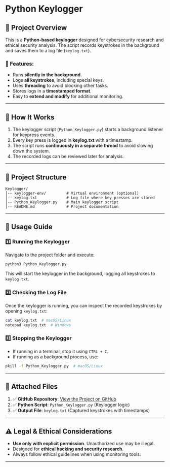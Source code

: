 # Python Keylogger

## 📌 Project Overview
This is a **Python-based keylogger** designed for cybersecurity research and ethical security analysis. The script records keystrokes in the background and saves them to a log file (`keylog.txt`).

### 🔹 Features:
- Runs **silently in the background**.
- Logs **all keystrokes**, including special keys.
- Uses **threading** to avoid blocking other tasks.
- Stores logs in a **timestamped format**.
- Easy to **extend and modify** for additional monitoring.

---

## 🚀 How It Works
1. The keylogger script (`Python_Keylogger.py`) starts a background listener for keypress events.
2. Every key press is logged in **keylog.txt** with a timestamp.
3. The script runs **continuously in a separate thread** to avoid slowing down the system.
4. The recorded logs can be reviewed later for analysis.

---

## 📂 Project Structure
```
Keylogger/
│-- keylogger-env/         # Virtual environment (optional)
│-- keylog.txt             # Log file where key presses are stored
│-- Python_Keylogger.py    # Main keylogger script
│-- README.md              # Project documentation
```

---

## 📜 Usage Guide
### 1️⃣ Running the Keylogger
Navigate to the project folder and execute:
```bash
python3 Python_Keylogger.py
```
This will start the keylogger in the background, logging all keystrokes to `keylog.txt`.

### 2️⃣ Checking the Log File
Once the keylogger is running, you can inspect the recorded keystrokes by opening `keylog.txt`:
```bash
cat keylog.txt  # macOS/Linux
notepad keylog.txt  # Windows
```

### 3️⃣ Stopping the Keylogger
- If running in a terminal, stop it using `CTRL + C`.
- If running as a background process, use:
```bash
pkill -f Python_Keylogger.py  # macOS/Linux
```

---

## 📁 Attached Files
1. ✅ **GitHub Repository**: [View the Project on GitHub](https://github.com/Shivansh1811/Keylogger)
2. ✅ **Python Script**: `Python_Keylogger.py` (Keylogger logic)
3. ✅ **Output File**: `keylog.txt` (Captured keystrokes with timestamps)

---

## ⚠ Legal & Ethical Considerations
- **Use only with explicit permission**. Unauthorized use may be illegal.
- Designed for **ethical hacking and security research**.
- Always follow ethical guidelines when using monitoring tools.

---



